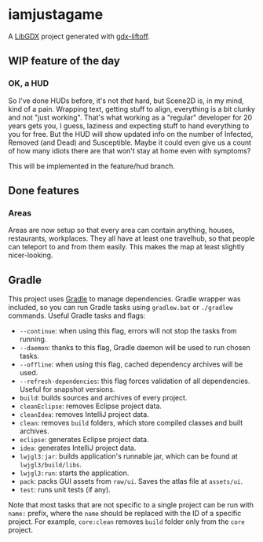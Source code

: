 # iamjustagame

A [LibGDX](http://libgdx.badlogicgames.com/) project generated with [gdx-liftoff](https://github.com/tommyettinger/gdx-liftoff).

## WIP feature of the day

### OK, a HUD

So I've done HUDs before, it's not *that* hard, but Scene2D is, in my mind, kind of a pain. Wrapping text, getting stuff to align, everything is a bit clunky and not "just working". That's what working as a "regular" developer for 20 years gets you, I guess, laziness and expecting stuff to hand everything to you for free. But the HUD will show updated info on the number of Infected, Removed (and Dead) and Susceptible. Maybe it could even give us a count of how many idiots there are that won't stay at home even with symptoms?

This will be implemented in the feature/hud branch.


## Done features

### Areas
Areas are now setup so that every area can contain anything, houses, restaurants, workplaces. They all have at least one travelhub, so that people can teleport to and from them easily. This makes the map at least slightly nicer-looking.



## Gradle

This project uses [Gradle](http://gradle.org/) to manage dependencies. Gradle wrapper was included, so you can run Gradle tasks using `gradlew.bat` or `./gradlew` commands. Useful Gradle tasks and flags:

- `--continue`: when using this flag, errors will not stop the tasks from running.
- `--daemon`: thanks to this flag, Gradle daemon will be used to run chosen tasks.
- `--offline`: when using this flag, cached dependency archives will be used.
- `--refresh-dependencies`: this flag forces validation of all dependencies. Useful for snapshot versions.
- `build`: builds sources and archives of every project.
- `cleanEclipse`: removes Eclipse project data.
- `cleanIdea`: removes IntelliJ project data.
- `clean`: removes `build` folders, which store compiled classes and built archives.
- `eclipse`: generates Eclipse project data.
- `idea`: generates IntelliJ project data.
- `lwjgl3:jar`: builds application's runnable jar, which can be found at `lwjgl3/build/libs`.
- `lwjgl3:run`: starts the application.
- `pack`: packs GUI assets from `raw/ui`. Saves the atlas file at `assets/ui`.
- `test`: runs unit tests (if any).

Note that most tasks that are not specific to a single project can be run with `name:` prefix, where the `name` should be replaced with the ID of a specific project.
For example, `core:clean` removes `build` folder only from the `core` project.